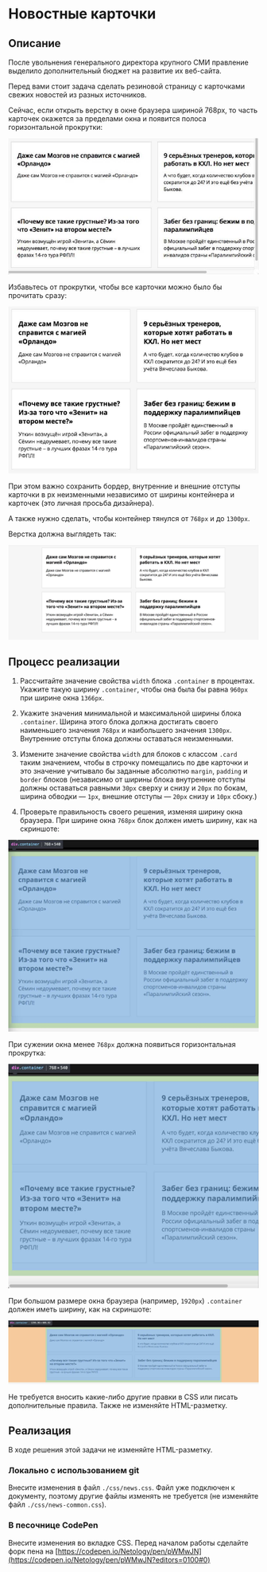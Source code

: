 # Новостные карточки

## Описание

После увольнения генерального директора крупного СМИ правление выделило дополнительный бюджет на развитие их веб-сайта.

Перед вами стоит задача сделать резиновой страницу с карточками свежих новостей из разных источников.

Сейчас, если открыть верстку в окне браузера шириной 768px, то часть карточек окажется за пределами окна и появится полоса горизонтальной прокрутки:

![Horizontal scrollbar on the news block](../../sources/fluid-news-scrollbar.jpg)
 
Избавьтесь от прокрутки, чтобы все карточки можно было бы прочитать сразу:

![the news block on a small screen](../../sources/fluid-news-small-screen.jpg)

При этом важно сохранить бордер, внутренние и внешние отступы карточки в px неизменными независимо от ширины контейнера и карточек (это личная просьба дизайнера).

А также нужно сделать, чтобы контейнер тянулся от  `768px` и до `1300px`.

Верстка должна выглядеть так:

![the news block on a desktop](../../sources/fluid-news-desktop.jpg)

## Процесс реализации

1. Рассчитайте значение свойства `width` блока `.container` в процентах. Укажите такую ширину `.container`, чтобы она была бы равна `960px` при ширине окна `1366px`. 

2. Укажите значения минимальной и максимальной ширины блока `.container`. Ширина этого блока должна достигать своего наименьшего значения `768px` и наибольшего значения `1300px`. Внутренние отступы блока должны оставаться неизменными.

3. Измените значение свойства `width` для блоков с классом `.card` таким значением, чтобы в строчку помещались по две карточки и это значение учитывало бы заданные абсолютно `margin`, `padding` и `border` блоков
 (независимо от ширины блока внутренние отступы должны оставаться равными `30px` сверху и снизу и `20px` по бокам, ширина обводки &mdash; `1px`, внешние отступы &mdash; `20px` снизу и `10px` сбоку.)

4. Проверьте правильность своего решения, изменяя ширину окна браузера.
При ширине окна `768px` блок должен иметь ширину, как на скриншоте:

![the news block on a 768px screen](../../sources/fluid-news-768px.jpg)

При сужении окна менее `768px` должна появиться горизонтальная прокрутка:

![the news block min-width](../../sources/fluid-news-min-width.jpg)

При большом размере окна браузера (например, `1920px`) `.container` должен иметь ширину, как на скриншоте:

![the news block max-width](../../sources/fluid-news-max-width.jpg)

Не требуется вносить какие-либо другие правки в CSS или писать дополнительные правила. Также не изменяйте HTML-разметку.

## Реализация

В ходе решения этой задачи не изменяйте HTML-разметку.

### Локально с использованием git

Внесите изменения в файл `./css/news.css`. Файл уже подключен к документу, поэтому другие файлы изменять не требуется (не изменяйте файл `./css/news-common.css`).

### В песочнице CodePen

Внесите изменения во вкладке CSS. Перед началом работы сделайте форк пена на [https://codepen.io/Netology/pen/pWMwJN](https://codepen.io/Netology/pen/pWMwJN?editors=0100#0)
